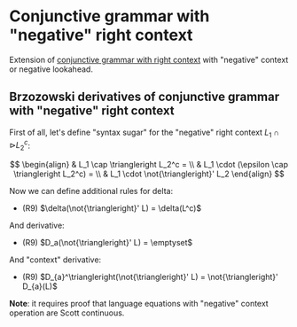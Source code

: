 # Conjunctive grammar with "negative" right context

Extension of [conjunctive grammar with right context](./Conjunctive%20grammar%20with%20right%20context.md) with "negative" context or negative lookahead.

## Brzozowski derivatives of conjunctive grammar with "negative" right context

First of all, let's define "syntax sugar" for the "negative" right context $L_1 \cap \triangleright L_2^c$:

$$
\begin{align}
& L_1 \cap \triangleright L_2^c = \\
& L_1 \cdot (\epsilon \cap \triangleright L_2^c) = \\
& L_1 \cdot \not{\triangleright}' L_2
\end{align}
$$

Now we can define additional rules for delta:

- (R9) $\delta(\not{\triangleright}' L) = \delta(L^c)$

And derivative:

- (R9) $D_a(\not{\triangleright}' L) = \emptyset$ 

And "context" derivative:

- (R9) $D_{a}^\triangleright(\not{\triangleright}' L) = \not{\triangleright}' D_{a}(L)$

**Note**: it requires proof that language equations with "negative" context operation are Scott continuous.
